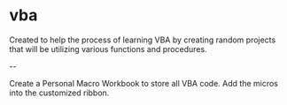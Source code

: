 # vba
Created to help the process of learning VBA by creating random projects that will be utilizing various functions and procedures.


--

Create a Personal Macro Workbook to store all VBA code. Add the micros into the customized ribbon. 
